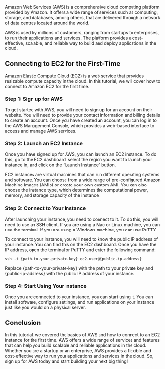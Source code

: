 

Amazon Web Services (AWS) is a comprehensive cloud computing platform provided by Amazon. It offers a wide range of services such as computing, storage, and databases, among others, that are delivered through a network of data centres located around the world.

AWS is used by millions of customers, ranging from startups to enterprises, to run their applications and services. The platform provides a cost-effective, scalable, and reliable way to build and deploy applications in the cloud.

## Connecting to EC2 for the First-Time

Amazon Elastic Compute Cloud (EC2) is a web service that provides resizable compute capacity in the cloud. In this tutorial, we will cover how to connect to Amazon EC2 for the first time.

### Step 1: Sign up for AWS

To get started with AWS, you will need to sign up for an account on their website. You will need to provide your contact information and billing details to create an account. Once you have created an account, you can log in to the AWS Management Console, which provides a web-based interface to access and manage AWS services.

### Step 2: Launch an EC2 Instance

Once you have signed up for AWS, you can launch an EC2 instance. To do this, go to the EC2 dashboard, select the region you want to launch your instance in, and click on the “Launch Instance” button.

EC2 instances are virtual machines that can run different operating systems and software. You can choose from a wide range of pre-configured Amazon Machine Images (AMIs) or create your own custom AMI. You can also choose the instance type, which determines the computational power, memory, and storage capacity of the instance.

### Step 3: Connect to Your Instance

After launching your instance, you need to connect to it. To do this, you will need to use an SSH client. If you are using a Mac or Linux machine, you can use the terminal. If you are using a Windows machine, you can use PuTTY.

To connect to your instance, you will need to know the public IP address of your instance. You can find this on the EC2 dashboard. Once you have the IP address, open the terminal or PuTTY and enter the following command:

```
ssh -i {path-to-your-private-key} ec2-user@{public-ip-address}

```

Replace {path-to-your-private-key} with the path to your private key and {public-ip-address} with the public IP address of your instance.

### Step 4: Start Using Your Instance

Once you are connected to your instance, you can start using it. You can install software, configure settings, and run applications on your instance just like you would on a physical server.

## Conclusion

In this tutorial, we covered the basics of AWS and how to connect to an EC2 instance for the first time. AWS offers a wide range of services and features that can help you build scalable and reliable applications in the cloud. Whether you are a startup or an enterprise, AWS provides a flexible and cost-effective way to run your applications and services in the cloud. So, sign up for AWS today and start building your next big thing!